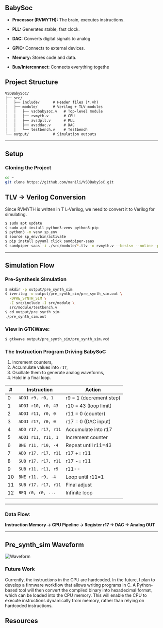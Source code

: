 
## BabySoc

- **Processor (RVMYTH):** The brain, executes instructions.

- **PLL:** Generates stable, fast clock.

- **DAC:** Converts digital signals to analog.

- **GPIO:** Connects to external devices.

- **Memory:** Stores code and data.

- **Bus/Interconnect:** Connects everything togethe

## Project Structure

```txt
VSDBabySoC/
├── src/
│   ├── include/      # Header files (*.vh)
│   ├── module/       # Verilog + TLV modules
│   │   ├── vsdbabysoc.v   # Top-level module
│   │   ├── rvmyth.v       # CPU
│   │   ├── avsdpll.v      # PLL
│   │   ├── avsddac.v      # DAC
│   │   └── testbench.v    # Testbench
└── output/           # Simulation outputs
```

---

##  Setup

###  Cloning the Project

```bash
cd ~
git clone https://github.com/manili/VSDBabySoC.git
```


##  TLV → Verilog Conversion

Since RVMYTH is written in T
L-Verilog, we need to convert it to Verilog for simulating.

```bash
$ sudo apt update
$ sudo apt install python3-venv python3-pip
$ python3 -m venv sp_env
$ source sp_env/bin/activate
$ pip install pyyaml click sandpiper-saas
$ sandpiper-saas -i ./src/module/*.tlv -o rvmyth.v --bestsv --noline -p verilog --outdir ./src/module/
```

---

##  Simulation Flow



###  Pre-Synthesis Simulation

```bash
$ mkdir -p output/pre_synth_sim
$ iverilog -o output/pre_synth_sim/pre_synth_sim.out \
  -DPRE_SYNTH_SIM \
  -I src/include -I src/module \
  src/module/testbench.v
$ cd output/pre_synth_sim
./pre_synth_sim.out
```

### View in GTKWave:

```bash
$ gtkwave output/pre_synth_sim/pre_synth_sim.vcd
```

###  The Instruction Program Driving BabySoC  

1. Increment counters,
2. Accumulate values into `r17`,
3. Oscillate them to generate analog waveforms,
4. Hold in a final loop.

| #  | Instruction         | Action                  |
| -- | ------------------- | ----------------------- |
| 0  | `ADDI r9, r0, 1`    | r9 = 1 (decrement step) |
| 1  | `ADDI r10, r0, 43`  | r10 = 43 (loop limit)   |
| 2  | `ADDI r11, r0, 0`   | r11 = 0 (counter)       |
| 3  | `ADDI r17, r0, 0`   | r17 = 0 (DAC input)     |
| 4  | `ADD r17, r17, r11` | Accumulate into r17     |
| 5  | `ADDI r11, r11, 1`  | Increment counter       |
| 6  | `BNE r11, r10, -4`  | Repeat until r11=43     |
| 7  | `ADD r17, r17, r11` | r17 += r11              |
| 8  | `SUB r17, r17, r11` | r17 -= r11              |
| 9  | `SUB r11, r11, r9`  | r11--                   |
| 10 | `BNE r11, r9, -4`   | Loop until r11=1        |
| 11 | `SUB r17, r17, r11` | Final adjust            |
| 12 | `BEQ r0, r0, ...`   | Infinite loop           |
       |

---

### Data Flow:
**Instruction Memory → CPU Pipeline → Register r17 → DAC → Analog OUT**

---






## Pre_synth_sim Waveform

![Waveform](Images/Task2_Ravi_pre_synth_simualtion_final.png)











### Future Work

Currently, the instructions in the CPU are hardcoded. In the future, I plan to develop a firmware workflow that allows writing programs in C. A Python-based tool will then convert the compiled binary into hexadecimal format, which can be loaded into the CPU memory. This will enable the CPU to execute instructions dynamically from memory, rather than relying on hardcoded instructions.


## Resources
